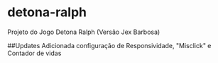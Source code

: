# detona-ralph
Projeto do Jogo Detona Ralph (Versão Jex Barbosa)

##Updates
Adicionada configuração de Responsividade, "Misclick" e Contador de vidas
